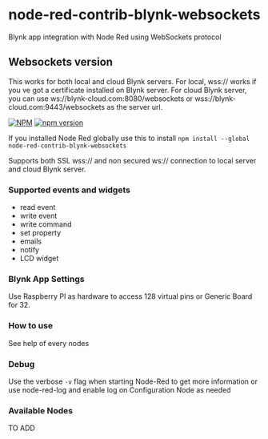 # node-red-contrib-blynk-websockets
Blynk app integration with Node Red using WebSockets protocol

## Websockets version
This works for both local and cloud Blynk servers.
For local, wss:// works if you ve got a certificate installed on Blynk server.
For cloud Blynk server, you can use ws://blynk-cloud.com:8080/websockets or wss://blynk-cloud.com:9443/websockets as the server url.

[![NPM](https://nodei.co/npm/node-red-contrib-blynk-websockets.png?mini=true)](https://npmjs.org/package/node-red-contrib-blynk-websockets)
[![npm version](https://badge.fury.io/js/node-red-contrib-blynk-websockets.svg)](https://badge.fury.io/js/node-red-contrib-blynk-websockets)

If you installed Node Red globally use this to install
```npm install --global node-red-contrib-blynk-websockets```

Supports both SSL wss:// and non secured ws:// connection to local server and cloud Blynk server.

### Supported events and widgets

- read event
- write event
- write command
- set property
- emails
- notify
- LCD widget

### Blynk App Settings

Use Raspberry PI as hardware to access 128 virtual pins or Generic Board for 32.

### How to use

See help of every nodes

### Debug

Use the verbose `-v` flag when starting Node-Red to get more information
or use node-red-log and enable log on Configuration Node as needed

### Available Nodes

TO ADD

